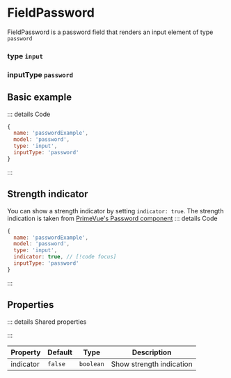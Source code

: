 # FieldPassword
FieldPassword is a password field that renders an input element of type `password`

### type `input`
### inputType `password`

<script setup>
import FieldPasswordExample from '/components/examples/fields/FieldPasswordExample.vue'
</script>

## Basic example
::: details Code
```javascript
{
  name: 'passwordExample', 
  model: 'password',
  type: 'input',
  inputType: 'password'
}
```
:::
<FieldPasswordExample />

## Strength indicator
You can show a strength indicator by setting `indicator: true`. The strength indication is taken from
[PrimeVue's Password component](https://github.com/primefaces/primevue/blob/master/packages/primevue/src/password/Password.vue) 
::: details Code
```javascript
{
  name: 'passwordExample', 
  model: 'password',
  type: 'input',
  indicator: true, // [!code focus]
  inputType: 'password'
}
```
:::
<FieldPasswordExample has-indicator />

## Properties
::: details Shared properties
<!--@include: @/parts/shared-field-properties.md-->
:::

| Property  | Default | Type       | Description              |
|-----------|---------|------------|--------------------------|
| indicator | `false`   | `boolean`  | Show strength indication |